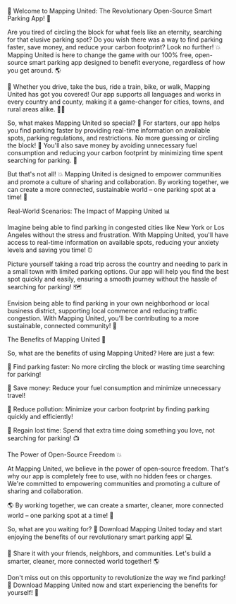 🚀 Welcome to Mapping United: The Revolutionary Open-Source Smart Parking App! 🚗

Are you tired of circling the block for what feels like an eternity, searching for that elusive parking spot? Do you wish there was a way to find parking faster, save money, and reduce your carbon footprint? Look no further! 💥 Mapping United is here to change the game with our 100% free, open-source smart parking app designed to benefit everyone, regardless of how you get around. 🌎

👋 Whether you drive, take the bus, ride a train, bike, or walk, Mapping United has got you covered! Our app supports all languages and works in every country and county, making it a game-changer for cities, towns, and rural areas alike. 🏃‍♀️

So, what makes Mapping United so special? 🤔 For starters, our app helps you find parking faster by providing real-time information on available spots, parking regulations, and restrictions. No more guessing or circling the block! 📍️ You'll also save money by avoiding unnecessary fuel consumption and reducing your carbon footprint by minimizing time spent searching for parking. 🚗

But that's not all! 💥 Mapping United is designed to empower communities and promote a culture of sharing and collaboration. By working together, we can create a more connected, sustainable world – one parking spot at a time! 🌈

Real-World Scenarios: The Impact of Mapping United 📊

Imagine being able to find parking in congested cities like New York or Los Angeles without the stress and frustration. With Mapping United, you'll have access to real-time information on available spots, reducing your anxiety levels and saving you time! ⏰

 Picture yourself taking a road trip across the country and needing to park in a small town with limited parking options. Our app will help you find the best spot quickly and easily, ensuring a smooth journey without the hassle of searching for parking! 🗺️

 Envision being able to find parking in your own neighborhood or local business district, supporting local commerce and reducing traffic congestion. With Mapping United, you'll be contributing to a more sustainable, connected community! 🌆

The Benefits of Mapping United 🎉

So, what are the benefits of using Mapping United? Here are just a few:

🔹 Find parking faster: No more circling the block or wasting time searching for parking!

🔹 Save money: Reduce your fuel consumption and minimize unnecessary travel!

🔹 Reduce pollution: Minimize your carbon footprint by finding parking quickly and efficiently!

🔹 Regain lost time: Spend that extra time doing something you love, not searching for parking! 📺

The Power of Open-Source Freedom 💥

At Mapping United, we believe in the power of open-source freedom. That's why our app is completely free to use, with no hidden fees or charges. We're committed to empowering communities and promoting a culture of sharing and collaboration.

🌎 By working together, we can create a smarter, cleaner, more connected world – one parking spot at a time! 🌈

So, what are you waiting for? 🤔 Download Mapping United today and start enjoying the benefits of our revolutionary smart parking app! 💻

📲 Share it with your friends, neighbors, and communities. Let's build a smarter, cleaner, more connected world together! 🌎

Don't miss out on this opportunity to revolutionize the way we find parking! 🚀 Download Mapping United now and start experiencing the benefits for yourself! 🎉
